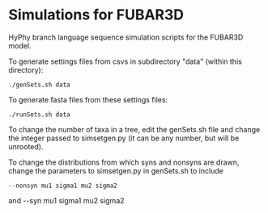 Simulations for FUBAR3D
=======================

HyPhy branch language sequence simulation scripts for the FUBAR3D model.

To generate settings files from csvs in subdirectory "data" (within this
directory):

    ./genSets.sh data

To generate fasta files from these settings files:

    ./runSets.sh data

To change the number of taxa in a tree, edit the genSets.sh file and change
the integer passed to simsetgen.py (it can be any number, but will be
unrooted).

To change the distributions from which syns and nonsyns are drawn, change the
parameters to simsetgen.py in genSets.sh to include

    --nonsyn mu1 sigma1 mu2 sigma2
and
    --syn mu1 sigma1 mu2 sigma2
